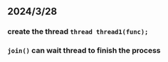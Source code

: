 ## 2024/3/28
### create the thread `thread thread1(func);` 
### `join()` can wait thread to finish the process
  
